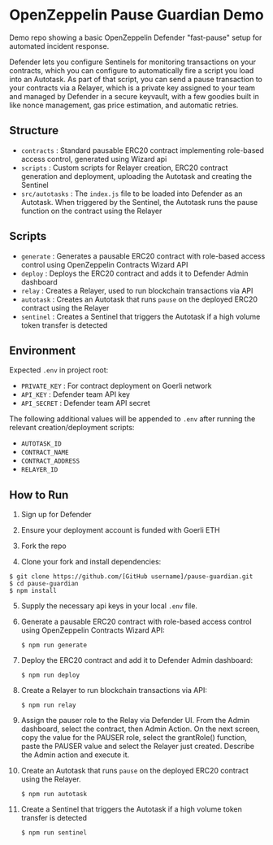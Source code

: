 # OpenZeppelin Pause Guardian Demo

Demo repo showing a basic OpenZeppelin Defender "fast-pause" setup for automated incident response.

Defender lets you configure Sentinels for monitoring transactions on your contracts, which you can configure to automatically fire a script you load into an Autotask. As part of that script, you can send a pause transaction to your contracts via a Relayer, which is a private key assigned to your team and managed by Defender in a secure keyvault, with a few goodies built in like nonce management, gas price estimation, and automatic retries.

## Structure

- `contracts` : Standard pausable ERC20 contract implementing role-based access control, generated using Wizard api
- `scripts` : Custom scripts for Relayer creation, ERC20 contract generation and deployment, uploading the Autotask and creating the Sentinel
- `src/autotasks` : The `index.js` file to be loaded into Defender as an Autotask. When triggered by the Sentinel, the Autotask runs the pause function on the contract using the Relayer

## Scripts

- `generate` : Generates a pausable ERC20 contract with role-based access control using OpenZeppelin Contracts Wizard API
- `deploy` : Deploys the ERC20 contract and adds it to Defender Admin dashboard
- `relay` : Creates a Relayer, used to run blockchain transactions via API
- `autotask` : Creates an Autotask that runs `pause` on the deployed ERC20 contract using the Relayer
- `sentinel` : Creates a Sentinel that triggers the Autotask if a high volume token transfer is detected

## Environment

Expected `.env` in project root:

- `PRIVATE_KEY` : For contract deployment on Goerli network
- `API_KEY` : Defender team API key
- `API_SECRET` : Defender team API secret

The following additional values will be appended to `.env` after running the relevant creation/deployment scripts:

- `AUTOTASK_ID`
- `CONTRACT_NAME`
- `CONTRACT_ADDRESS`
- `RELAYER_ID`

## How to Run

1. Sign up for Defender

2. Ensure your deployment account is funded with Goerli ETH

3. Fork the repo

4. Clone your fork and install dependencies:

```
$ git clone https://github.com/[GitHub username]/pause-guardian.git
$ cd pause-guardian
$ npm install
```

5. Supply the necessary api keys in your local `.env` file.

6. Generate a pausable ERC20 contract with role-based access control using OpenZeppelin Contracts Wizard API:

    `$ npm run generate`

7. Deploy the ERC20 contract and add it to Defender Admin dashboard:

    `$ npm run deploy`

8. Create a Relayer to run blockchain transactions via API:

    `$ npm run relay`

9. Assign the pauser role to the Relay via Defender UI. From the Admin dashboard, select the contract, then Admin Action. On the next screen, copy the value for the PAUSER role, select the grantRole() function, paste the PAUSER value and select the Relayer just created. Describe the Admin action and execute it.

10. Create an Autotask that runs `pause` on the deployed ERC20 contract using the Relayer.

    `$ npm run autotask`

11. Create a Sentinel that triggers the Autotask if a high volume token transfer is detected

    `$ npm run sentinel`
